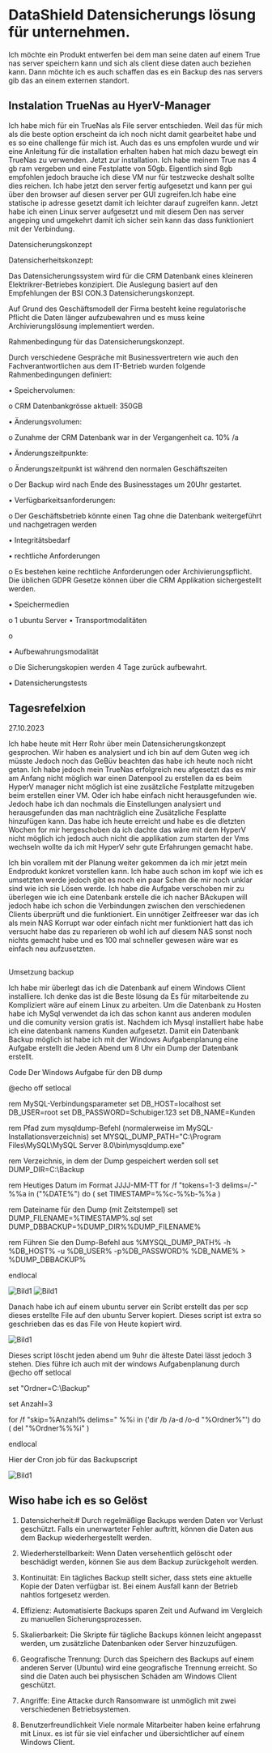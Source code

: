 # DataShield Datensicherungs lösung für unternehmen.

Ich möchte ein Produkt entwerfen bei dem man seine daten auf einem True nas server speichern kann und sich als client diese daten auch beziehen kann. Dann möchte ich es auch schaffen das es ein Backup des nas servers gib das an einem externen standort.

## Instalation TrueNas au HyerV-Manager
Ich habe mich für ein TrueNas als File server entschieden. Weil das für mich als die beste option erscheint da ich noch nicht damit gearbeitet habe und es so eine challenge für mich ist. Auch das es uns empfolen wurde und wir eine Anleitung für die installation erhalten haben hat mich dazu bewegt ein TrueNas zu verwenden. Jetzt zur installation. Ich habe meinem True nas 4 gb ram vergeben und eine Festplatte von 50gb. Eigentlich sind 8gb empfohlen jedoch brauche ich diese VM nur für testzwecke deshalt sollte dies reichen. Ich habe jetzt den server fertig aufgesetzt und kann per gui über den browser auf diesen server per GUI zugreifen.Ich habe eine statische ip adresse gesetzt damit ich leichter darauf zugreifen kann. Jetzt habe ich einen Linux server aufgesetzt und mit diesem Den nas server angeping und umgekehrt damit ich sicher sein kann das dass funktioniert mit der Verbindung.






Datensicherungskonzept

Datensicherheitskonzept:

Das Datensicherungssystem wird für die CRM Datenbank eines kleineren Elektrikrer-Betriebes konzipiert. Die Auslegung basiert auf den Empfehlungen der BSI CON.3 Datensicherungskonzept.

Auf Grund des Geschäftsmodell der Firma besteht keine regulatorische Pflicht die Daten länger aufzubewahren und es muss keine Archivierungslösung implementiert werden.

Rahmenbedingung für das Datensicherungskonzept.

Durch verschiedene Gespräche mit Businessvertretern wie auch den Fachverantwortlichen aus dem IT-Betrieb wurden folgende Rahmenbedingungen definiert:

• Speichervolumen:

o CRM Datenbankgrösse aktuell: 350GB

• Änderungsvolumen:

o Zunahme der CRM Datenbank war in der Vergangenheit ca. 10% /a

• Änderungszeitpunkte:

o Änderungszeitpunkt ist während den normalen Geschäftszeiten

o Der Backup wird nach Ende des Businesstages um 20Uhr gestartet.

• Verfügbarkeitsanforderungen:

o Der Geschäftsbetrieb könnte einen Tag ohne die Datenbank weitergeführt und nachgetragen werden

• Integritätsbedarf


• rechtliche Anforderungen

o Es bestehen keine rechtliche Anforderungen oder Archivierungspflicht. Die üblichen GDPR Gesetze können über die CRM Applikation sichergestellt werden.

• Speichermedien

o 1 ubuntu Server 
• Transportmodalitäten

o

• Aufbewahrungsmodalität

o Die Sicherungskopien werden 4 Tage zurück aufbewahrt.

• Datensicherungstests





## Tagesrefelxion

27.10.2023

Ich habe heute mit Herr Rohr über mein Datensicherungskonzept gesprochen. Wir haben es analysiert und ich bin auf dem Guten weg ich müsste Jedoch noch das GeBüv beachten das habe ich heute noch nicht getan. Ich habe jedoch mein TrueNas erfolgreich neu afgesetzt das es mir am Anfang nicht möglich war einen Datenpool zu erstellen da es beim HyperV manager nicht möglich ist eine zusätzliche Festplatte mitzugeben beim erstellen einer VM. Oder ich habe einfach nicht herausgefunden wie. Jedoch habe ich dan nochmals die Einstellungen analysiert und herausgefunden das man nachträglich eine Zusätzliche Fesplatte hinzufügen kann. Das habe ich heute erreicht und habe es die dletzten Wochen for mir hergeschoben da ich dachte das wäre mit dem HyperV nicht möglich ich jedoch auch nicht die applikation zum starten der Vms wechseln wollte da ich mit HyperV sehr gute Erfahrungen gemacht habe.

Ich bin vorallem mit der Planung weiter gekommen da ich mir jetzt mein Endprodukt konkret vorstellen kann. Ich habe auch schon im kopf wie ich es umsetzten werde jedoch gibt es noch ein paar Schen die mir noch unklar sind wie ich sie Lösen werde. Ich habe die Aufgabe verschoben mir zu überlegen wie ich eine Datenbank erstelle die ich nacher BAckupen will jedoch habe ich schon die Verbindungen zwischen den verschiedenen Clients überprüft und die funktioniert. Ein unnötiger Zeitfreeser war das ich als mein NAS Korrupt war oder einfach nicht mer funktioniert hatt das ich versucht habe das zu reparieren ob wohl ich auf diesem NAS sonst noch nichts gemacht habe und es 100 mal schneller gewesen wäre war es einfach neu aufzusetzten.


##
Umsetzung backup 

Ich habe mir überlegt das ich die Datenbank auf einem Windows Client installiere. Ich denke das ist die Beste lösung da Es für mitarbeitende zu Kompliziert wäre auf einem Linux zu arbeiten. Um die Datenbank zu Hosten habe ich MySql verwendet da ich das schon kannt aus anderen modulen und die comunity version gratis ist. Nachdem ich Mysql installiert habe habe ich eine datenbank namens Kunden aufgesetzt. Damit ein Datenbank Backup möglich ist habe ich mit der Windows Aufgabenplanung eine Aufgabe erstellt die Jeden Abend um 8 Uhr ein Dump der Datenbank erstellt.

Code Der Windows Aufgabe für den DB dump


@echo off
setlocal

rem MySQL-Verbindungsparameter
set DB_HOST=localhost
set DB_USER=root
set DB_PASSWORD=Schubiger.123
set DB_NAME=Kunden

rem Pfad zum mysqldump-Befehl (normalerweise im MySQL-Installationsverzeichnis)
set MYSQL_DUMP_PATH="C:\Program Files\MySQL\MySQL Server 8.0\bin\mysqldump.exe"

rem Verzeichnis, in dem der Dump gespeichert werden soll
set DUMP_DIR=C:\Backup

rem Heutiges Datum im Format JJJJ-MM-TT
for /f "tokens=1-3 delims=/-" %%a in ("%DATE%") do (
    set TIMESTAMP=%%c-%%b-%%a
)

rem Dateiname für den Dump (mit Zeitstempel)
set DUMP_FILENAME=%TIMESTAMP%.sql
set DUMP_DBBACKUP=%DUMP_DIR%\%DUMP_FILENAME%

rem Führen Sie den Dump-Befehl aus
%MYSQL_DUMP_PATH% -h %DB_HOST% -u %DB_USER% -p%DB_PASSWORD% %DB_NAME% > %DUMP_DBBACKUP%

endlocal

![Bild1](./1.png)
![Bild1](./2.png)

Danach habe ich auf einem ubuntu server ein Scribt erstellt das per scp dieses erstellte File auf den ubuntu Server kopiert. Dieses script ist extra so geschrieben das es das File von Heute kopiert wird.

![Bild1](./3.png)

Dieses script löscht jeden abend um 9uhr die älteste Datei lässt jedoch 3 stehen. Dies führe ich auch mit der windows Aufgabenplanung durch
@echo off
setlocal

set "Ordner=C:\Backup"

set Anzahl=3

for /f "skip=%Anzahl% delims=" %%i in ('dir /b /a-d /o-d "%Ordner%"') do (
     del "%Ordner%\%%i"
)

endlocal


Hier der Cron job für das Backupscript

![Bild1](./4.png)


## Wiso habe ich es so Gelöst

1. Datensicherheit:#
Durch regelmäßige Backups werden Daten vor Verlust geschützt. Falls ein unerwarteter Fehler auftritt, können die Daten aus dem Backup wiederhergestellt werden.

2. Wiederherstellbarkeit:
Wenn Daten versehentlich gelöscht oder beschädigt werden, können Sie aus dem Backup zurückgeholt werden.

3. Kontinuität:
Ein tägliches Backup stellt sicher, dass stets eine aktuelle Kopie der Daten verfügbar ist. Bei einem Ausfall kann der Betrieb nahtlos fortgesetz werden.

4. Effizienz: 
Automatisierte Backups sparen Zeit und Aufwand im Vergleich zu manuellen Sicherungsprozessen.

5. Skalierbarkeit: 
Die Skripte für tägliche Backups können leicht angepasst werden, um zusätzliche Datenbanken oder Server hinzuzufügen.

6. Geografische Trennung:
Durch das Speichern des Backups auf einem anderen Server (Ubuntu) wird eine geografische Trennung erreicht. So sind die Daten auch bei physischen Schäden am Windows Client geschützt.

7. Angriffe:
Eine Attacke durch Ransomware ist unmöglich mit zwei verschiedenen Betriebsystemen.

8. Benutzerfreundlichkeit
Viele normale Mitarbeiter haben keine erfahrung mit Linux. es ist für sie viel einfacher und übersichtlicher auf einem Windows Client.

